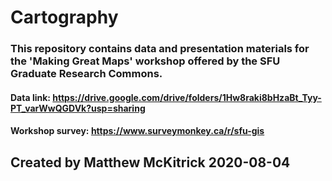 # Cartography
### This repository contains data and presentation materials for the 'Making Great Maps' workshop offered by the SFU Graduate Research Commons.

#### Data link: https://drive.google.com/drive/folders/1Hw8raki8bHzaBt_Tyy-PT_varWwQGDVk?usp=sharing

#### Workshop survey: https://www.surveymonkey.ca/r/sfu-gis 


## Created by Matthew McKitrick 2020-08-04
